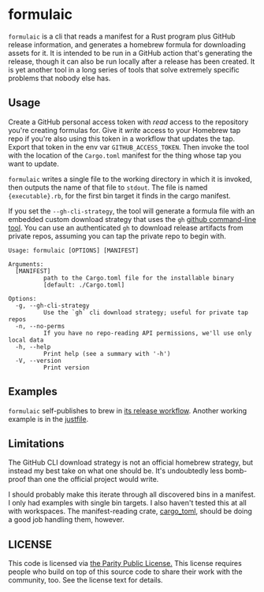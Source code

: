 # formulaic

`formulaic` is a cli that reads a manifest for a Rust program plus GitHub release information, and generates a homebrew formula for downloading assets for it. It is intended to be run in a GitHub action that's generating the release, though it can also be run locally after a release has been created. It is yet another tool in a long series of tools that solve extremely specific problems that nobody else has.

## Usage

Create a GitHub personal access token with _read_ access to the repository you're creating formulas for. Give it _write_ access to your Homebrew tap repo if you're also using this token in a workflow that updates the tap. Export that token in the env var `GITHUB_ACCESS_TOKEN`. Then invoke the tool with the location of the `Cargo.toml` manifest for the thing whose tap you want to update.

`formulaic` writes a single file to the working directory in which it is invoked, then outputs the name of that file to `stdout`. The file is named `{executable}.rb`, for the first bin target it finds in the cargo manifest.

If you set the `--gh-cli-strategy`, the tool will generate a formula file with an embedded custom download strategy that uses the `gh` [github command-line tool](https://cli.github.com). You can use an authenticated `gh` to download release artifacts from private repos, assuming you can tap the private repo to begin with.

```text
Usage: formulaic [OPTIONS] [MANIFEST]

Arguments:
  [MANIFEST]
          path to the Cargo.toml file for the installable binary
          [default: ./Cargo.toml]

Options:
  -g, --gh-cli-strategy
          Use the `gh` cli download strategy; useful for private tap repos
  -n, --no-perms
          If you have no repo-reading API permissions, we'll use only local data
  -h, --help
          Print help (see a summary with '-h')
  -V, --version
          Print version
```

## Examples

`formulaic` self-publishes to brew in [its release workflow](./.github/workflows/release.yml). Another working example is in the [justfile](./.justfile).

## Limitations

The GitHub CLI download strategy is not an official homebrew strategy, but instead my best take on what one should be. It's undoubtedly less bomb-proof than one the official project would write.

I should probably make this iterate through all discovered bins in a manifest. I only had examples with single bin targets. I also haven't tested this at all with workspaces. The manifest-reading crate, [cargo_toml](https://lib.rs/crates/cargo_toml), should be doing a good job handling them, however.

## LICENSE

This code is licensed via [the Parity Public License.](https://paritylicense.com) This license requires people who build on top of this source code to share their work with the community, too. See the license text for details.
